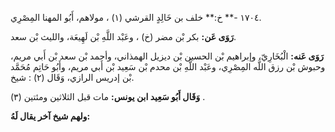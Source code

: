 ١٧٠٤ -** خ:** خلف بن خَالِدٍ القرشي (١) ، مولاهم، أَبُو المهنا المِصْرِي.

**رَوَى عَن:** بكر بْن مضر (خ) ، وعَبْد اللَّهِ بْن لَهِيعَة، والليث بْن سعد.

**رَوَى عَنه:** الْبُخَارِيّ، وإبراهيم بْن الحسين بْن ديزيل الهمذاني، وأحمد بْن سعد بْن أَبي مريم، وحبوش بْن رزق اللَّه المِصْرِي، وعَبْد اللَّهِ بْن محدم بْن سَعِيد بْن أَبي مريم، وأَبُو حَاتِم مُحَمَّد بْن إدريس الرازي، وَقَال (٢) : شيخ.

**وَقَال أَبُو سَعِيد ابن يونس:** مات قبل الثلاثين ومئتين (٣) .

**ولهم شيخ آخر يقال لَهُ:**